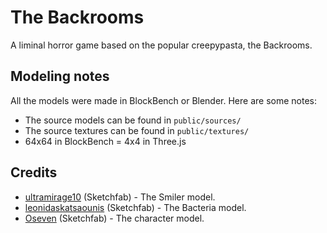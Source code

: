 # The Backrooms

A liminal horror game based on the popular creepypasta, the Backrooms.

## Modeling notes

All the models were made in BlockBench or Blender. Here are some notes:
- The source models can be found in `public/sources/`
- The source textures can be found in `public/textures/`
- 64x64 in BlockBench = 4x4 in Three.js

## Credits

- [ultramirage10](https://sketchfab.com/ultramirage10) (Sketchfab) - The Smiler model.
- [leonidaskatsaounis](https://sketchfab.com/leonidaskatsaounis) (Sketchfab) - The Bacteria model.
- [Oseven](https://sketchfab.com/impulsio) (Sketchfab) - The character model.
